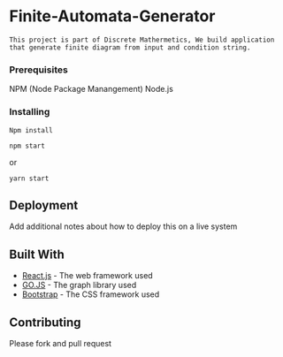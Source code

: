 # Finite-Automata-Generator

    This project is part of Discrete Mathermetics, We build application that generate finite diagram from input and condition string.

### Prerequisites

NPM (Node Package Manangement)
Node.js


### Installing


```
Npm install
```

```
npm start
```

or

```
yarn start
```

## Deployment

Add additional notes about how to deploy this on a live system

## Built With

* [React.js](http://www.reactjs.org) - The web framework used
* [GO.JS](https://gojs.net/) - The graph library used
* [Bootstrap](https://getbootstrap.com) - The CSS framework used

## Contributing

Please fork and pull request

